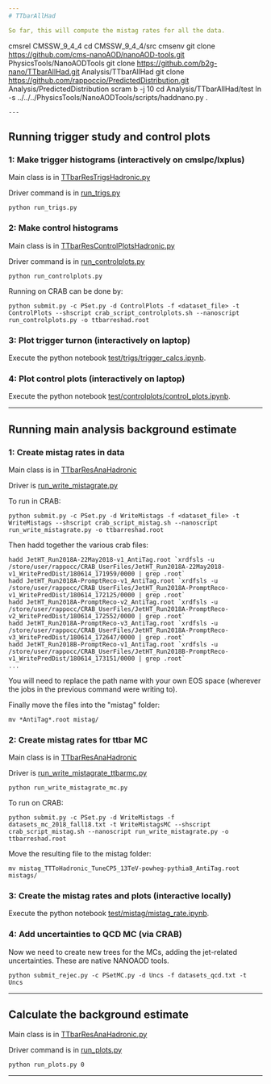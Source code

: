 ```yaml
---
# TTbarAllHad

So far, this will compute the mistag rates for all the data.

```
cmsrel CMSSW_9_4_4
cd CMSSW_9_4_4/src
cmsenv
git clone https://github.com/cms-nanoAOD/nanoAOD-tools.git PhysicsTools/NanoAODTools
git clone https://github.com/b2g-nano/TTbarAllHad.git Analysis/TTbarAllHad
git clone https://github.com/rappoccio/PredictedDistribution.git Analysis/PredictedDistribution
scram b -j 10
cd Analysis/TTbarAllHad/test
ln -s ../../../PhysicsTools/NanoAODTools/scripts/haddnano.py .
```
---
```

## Running trigger study and control plots


### 1: Make trigger histograms (interactively on cmslpc/lxplus)

Main class is in [TTbarResTrigsHadronic.py](https://github.com/b2g-nano/TTbarAllHad/blob/master/python/TTbarResTrigsHadronic.py)

Driver command is in [run_trigs.py](https://github.com/b2g-nano/TTbarAllHad/blob/master/test/run_trigs.py)

```
python run_trigs.py
```

### 2: Make control histograms 

Main class is in [TTbarResControlPlotsHadronic.py](https://github.com/b2g-nano/TTbarAllHad/blob/master/python/TTbarResControlPlotsHadronic.py)

Driver command is in [run_controlplots.py](https://github.com/b2g-nano/TTbarAllHad/blob/master/test/run_controlplots.py)


```
python run_controlplots.py
```

Running on CRAB can be done by:

```
python submit.py -c PSet.py -d ControlPlots -f <dataset_file> -t ControlPlots --shscript crab_script_controlplots.sh --nanoscript run_controlplots.py -o ttbarreshad.root
```

### 3: Plot trigger turnon (interactively on laptop)

Execute the python notebook [test/trigs/trigger_calcs.ipynb](https://github.com/b2g-nano/TTbarAllHad/blob/master/test/trigs/trigger_calcs.ipynb).

### 4: Plot control plots (interactively on laptop)

Execute the python notebook [test/controlplots/control_plots.ipynb](https://github.com/b2g-nano/TTbarAllHad/blob/master/test/controlplots/control_plots.ipynb).

---
## Running main analysis background estimate

### 1: Create mistag rates in data

Main class is in [TTbarResAnaHadronic](https://github.com/b2g-nano/TTbarAllHad/blob/master/python/TTbarResAnaHadronic.py)

Driver is [run_write_mistagrate.py](https://github.com/b2g-nano/TTbarAllHad/blob/master/test/run_write_mistagrate.py)



To run in CRAB:
```
python submit.py -c PSet.py -d WriteMistags -f <dataset_file> -t WriteMistags --shscript crab_script_mistag.sh --nanoscript run_write_mistagrate.py -o ttbarreshad.root
```

Then hadd together the various crab files:

```
hadd JetHT_Run2018A-22May2018-v1_AntiTag.root `xrdfsls -u   /store/user/rappocc/CRAB_UserFiles/JetHT_Run2018A-22May2018-v1_WritePredDist/180614_171959/0000 | grep .root`
hadd JetHT_Run2018A-PromptReco-v1_AntiTag.root `xrdfsls -u   /store/user/rappocc/CRAB_UserFiles/JetHT_Run2018A-PromptReco-v1_WritePredDist/180614_172125/0000 | grep .root`
hadd JetHT_Run2018A-PromptReco-v2_AntiTag.root `xrdfsls -u   /store/user/rappocc/CRAB_UserFiles/JetHT_Run2018A-PromptReco-v2_WritePredDist/180614_172552/0000 | grep .root`
hadd JetHT_Run2018A-PromptReco-v3_AntiTag.root `xrdfsls -u   /store/user/rappocc/CRAB_UserFiles/JetHT_Run2018A-PromptReco-v3_WritePredDist/180614_172647/0000 | grep .root`
hadd JetHT_Run2018B-PromptReco-v1_AntiTag.root `xrdfsls -u   /store/user/rappocc/CRAB_UserFiles/JetHT_Run2018B-PromptReco-v1_WritePredDist/180614_173151/0000 | grep .root`
...
```

You will need to replace the path name with your own EOS space
(wherever the jobs in the previous command were writing to).

Finally move the files into the "mistag" folder:

```
mv *AntiTag*.root mistag/
```


### 2: Create mistag rates for ttbar MC


Main class is in [TTbarResAnaHadronic](https://github.com/b2g-nano/TTbarAllHad/blob/master/python/TTbarResAnaHadronic.py)

Driver is [run_write_mistagrate_ttbarmc.py](https://github.com/b2g-nano/TTbarAllHad/blob/master/test/run_write_mistagrate_ttbarmc.py)

```
python run_write_mistagrate_mc.py
```

To run on CRAB:

```
python submit.py -c PSet.py -d WriteMistags -f datasets_mc_2018_fall18.txt -t WriteMistagsMC --shscript crab_script_mistag.sh --nanoscript run_write_mistagrate.py -o ttbarreshad.root
```

Move the resulting file to the mistag folder:

```
mv mistag_TTToHadronic_TuneCP5_13TeV-powheg-pythia8_AntiTag.root mistags/
```


### 3: Create the mistag rates and plots (interactive locally)

Execute the python notebook [test/mistag/mistag_rate.ipynb](https://github.com/b2g-nano/TTbarAllHad/blob/master/test/mistag/mistag_rate.ipynb). 

### 4: Add uncertainties to QCD MC (via CRAB)

Now we need to create new trees for the MCs, adding the jet-related
uncertainties. These are native NANOAOD tools. 

```
python submit_rejec.py -c PSetMC.py -d Uncs -f datasets_qcd.txt -t Uncs
```

---
## Calculate the background estimate

Main class is in [TTbarResAnaHadronic.py](https://github.com/b2g-nano/TTbarAllHad/blob/master/python/TTbarResAnaHadronic.py)

Driver command is in [run_plots.py](https://github.com/b2g-nano/TTbarAllHad/blob/master/test/run_plots.py)
```
python run_plots.py 0
```
---
